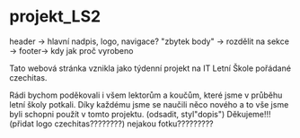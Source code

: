 # projekt_LS2


header -> hlavní nadpis, logo, navigace?
"zbytek body" → rozdělit na sekce → 
footer-> kdy jak proč vyrobeno

Tato webová stránka vznikla jako týdenní projekt na IT Letní Škole pořádané czechitas.


Rádi bychom poděkovali i všem lektorům a koučům, které jsme v průběhu letní školy potkali. Díky každému jsme se naučili něco nového a to vše jsme byli schopni použít v tomto projektu.  (odsadit, styl"dopis") Děkujeme!!!
(přidat logo czechitas????????) nejakou fotku?????????